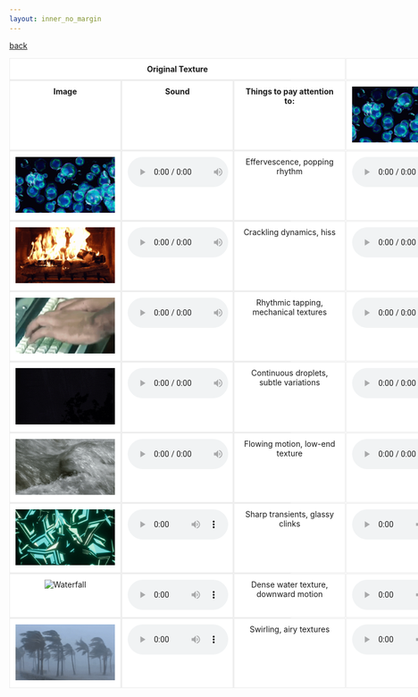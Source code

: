 ```yaml
---
layout: inner_no_margin
---
```


[back](./)

<style>
  .texture-grid {
    display: grid;
    grid-template-columns: repeat(11, 200px);
    gap: 1px;
    margin: 0 auto;
    max-width: 2200px;
    border-collapse: collapse;
    background-color: rgba(0, 0, 0, 0.05); /* light lines around the whole grid */
  }
  .texture-grid > div {
    background-color: white;
    border: 1px solid rgba(0, 0, 0, 0.08); /* subtle row/column separators */
    padding: 10px;
    text-align: center;
  }
  .span-text-texture {
    grid-column: 1 / 4; /* spans columns 4 to 11 (remember: 12 is exclusive) */
    background-color: #f0f0f0;
    padding: 10px;
    font-weight: bold;
    text-align: center;
  }
  .span-text-models {
    grid-column: 4 / 12; /* spans columns 4 to 11 (remember: 12 is exclusive) */
    background-color: #f0f0f0;
    padding: 10px;
    font-weight: bold;
    text-align: center;
  }
</style>

<div class="texture-grid">

  <!-- Full-width header row -->
  <div class="span-text-texture"><strong>Original Texture</strong></div>
  <div class="span-text-models"><strong>Models</strong></div>

  <!-- Header Row -->
  <div><strong>Image</strong></div>
  <div><strong>Sound</strong></div>
  <div><strong>Things to pay attention to:</strong></div>
  <div><img src="./assets/img/bubbles_2.gif" alt="Bubbles" style="max-width: 100%;"></div>
  <div><img src="./assets/img/fire.gif" alt="Fire" style="max-width: 100%;"></div>
  <div><img src="./assets/img/keyboard.gif" alt="Keyboard" style="max-width: 100%;"></div>
  <div><img src="./assets/img/rain_2.gif" alt="Rain" style="max-width: 100%;"></div>
  <div><img src="./assets/img/river.gif" alt="River" style="max-width: 100%;"></div>
  <div><img src="./assets/img/shards.gif" alt="Shards" style="max-width: 100%;"></div>
  <div><img src="./assets/img/waterfall.gif" alt="Waterfall" style="max-width: 100%;"></div>
  <div><img src="./assets/img/wind.gif" alt="Wind" style="max-width: 100%;"></div>

  <!-- Row: Bubbles -->
  <div><img src="./assets/img/bubbles_2.gif" alt="Bubbles" style="max-width: 100%;"></div>
  <div><audio controls style="width: 180px;" src="./assets/audios/texdsp_resynthesis/bubbles.mp3"></audio></div>
  <div>Effervescence, popping rhythm</div>
  <div><audio controls style="width: 180px;" style="width: 180px;" src="./assets/audios/texdsp_timbre_transfer/bubbles_to_bubbles.mp3"></audio></div>
  <div><audio controls style="width: 180px;" src="./assets/audios/texdsp_timbre_transfer/bubbles_to_fire.mp3"></audio></div>
  <div><audio controls style="width: 180px;" src="./assets/audios/texdsp_timbre_transfer/bubbles_to_keyboard.mp3"></audio></div>
  <div><audio controls style="width: 180px;" src="./assets/audios/texdsp_timbre_transfer/bubbles_to_rain.mp3"></audio></div>
  <div><audio controls style="width: 180px;" src="./assets/audios/texdsp_timbre_transfer/bubbles_to_river.mp3"></audio></div>
  <div><audio controls style="width: 180px;" src="./assets/audios/texdsp_timbre_transfer/bubbles_to_shards.mp3"></audio></div>
  <div><audio controls style="width: 180px;" src="./assets/audios/texdsp_timbre_transfer/bubbles_to_waterfall.mp3"></audio></div>
  <div><audio controls style="width: 180px;" src="./assets/audios/texdsp_timbre_transfer/bubbles_to_wind.mp3"></audio></div>

  <!-- Row: Fire -->
  <div><img src="./assets/img/fire.gif" alt="Fire" style="max-width: 100%;"></div>
  <div><audio controls style="width: 180px;" src="./assets/audios/texdsp_resynthesis/fire.mp3"></audio></div>
  <div>Crackling dynamics, hiss</div>
  <div><audio controls style="width: 180px;" src="./assets/audios/texdsp_timbre_transfer/fire_to_bubbles.mp3"></audio></div>
  <div><audio controls style="width: 180px;" src="./assets/audios/texdsp_timbre_transfer/fire_to_fire.mp3"></audio></div>
  <div><audio controls style="width: 180px;" src="./assets/audios/texdsp_timbre_transfer/fire_to_keyboard.mp3"></audio></div>
  <div><audio controls style="width: 180px;" src="./assets/audios/texdsp_timbre_transfer/fire_to_rain.mp3"></audio></div>
  <div><audio controls style="width: 180px;" src="./assets/audios/texdsp_timbre_transfer/fire_to_river.mp3"></audio></div>
  <div><audio controls style="width: 180px;" src="./assets/audios/texdsp_timbre_transfer/fire_to_shards.mp3"></audio></div>
  <div><audio controls style="width: 180px;" src="./assets/audios/texdsp_timbre_transfer/fire_to_waterfall.mp3"></audio></div>
  <div><audio controls style="width: 180px;" src="./assets/audios/texdsp_timbre_transfer/fire_to_wind.mp3"></audio></div>

  <!-- Row: Keyboard -->
  <div><img src="./assets/img/keyboard.gif" alt="Keyboard" style="max-width: 100%;"></div>
  <div><audio controls style="width: 180px;" src="./assets/audios/texdsp_resynthesis/keyboard.mp3"></audio></div>
  <div>Rhythmic tapping, mechanical textures</div>
  <div><audio controls style="width: 180px;" src="./assets/audios/texdsp_timbre_transfer/keyboard_to_bubbles.mp3"></audio></div>
  <div><audio controls style="width: 180px;" src="./assets/audios/texdsp_timbre_transfer/keyboard_to_fire.mp3"></audio></div>
  <div><audio controls style="width: 180px;" src="./assets/audios/texdsp_timbre_transfer/keyboard_to_keyboard.mp3"></audio></div>
  <div><audio controls style="width: 180px;" src="./assets/audios/texdsp_timbre_transfer/keyboard_to_rain.mp3"></audio></div>
  <div><audio controls style="width: 180px;" src="./assets/audios/texdsp_timbre_transfer/keyboard_to_river.mp3"></audio></div>
  <div><audio controls style="width: 180px;" src="./assets/audios/texdsp_timbre_transfer/keyboard_to_shards.mp3"></audio></div>
  <div><audio controls style="width: 180px;" src="./assets/audios/texdsp_timbre_transfer/keyboard_to_waterfall.mp3"></audio></div>
  <div><audio controls style="width: 180px;" src="./assets/audios/texdsp_timbre_transfer/keyboard_to_wind.mp3"></audio></div>

  <!-- Row: Rain -->
  <div><img src="./assets/img/rain_2.gif" alt="Rain" style="max-width: 100%;"></div>
  <div><audio controls style="width: 180px;" src="./assets/audios/texdsp_resynthesis/rain.mp3"></audio></div>
  <div>Continuous droplets, subtle variations</div>
  <div><audio controls style="width: 180px;" src="./assets/audios/texdsp_timbre_transfer/rain_to_bubbles.mp3"></audio></div>
  <div><audio controls style="width: 180px;" src="./assets/audios/texdsp_timbre_transfer/rain_to_fire.mp3"></audio></div>
  <div><audio controls style="width: 180px;" src="./assets/audios/texdsp_timbre_transfer/rain_to_keyboard.mp3"></audio></div>
  <div><audio controls style="width: 180px;" src="./assets/audios/texdsp_timbre_transfer/rain_to_rain.mp3"></audio></div>
  <div><audio controls style="width: 180px;" src="./assets/audios/texdsp_timbre_transfer/rain_to_river.mp3"></audio></div>
  <div><audio controls style="width: 180px;" src="./assets/audios/texdsp_timbre_transfer/rain_to_shards.mp3"></audio></div>
  <div><audio controls style="width: 180px;" src="./assets/audios/texdsp_timbre_transfer/rain_to_waterfall.mp3"></audio></div>
  <div><audio controls style="width: 180px;" src="./assets/audios/texdsp_timbre_transfer/rain_to_wind.mp3"></audio></div>

  <!-- Row: River -->
  <div><img src="./assets/img/river.gif" alt="River" style="max-width: 100%;"></div>
  <div><audio controls style="width: 180px;" src="./assets/audios/texdsp_resynthesis/river.mp3"></audio></div>
  <div>Flowing motion, low-end texture</div>
  <div><audio controls style="width: 180px;" src="./assets/audios/texdsp_timbre_transfer/river_to_bubbles.mp3"></audio></div>
  <div><audio controls style="width: 180px;" src="./assets/audios/texdsp_timbre_transfer/river_to_fire.mp3"></audio></div>
  <div><audio controls style="width: 180px;" src="./assets/audios/texdsp_timbre_transfer/river_to_keyboard.mp3"></audio></div>
  <div><audio controls style="width: 180px;" src="./assets/audios/texdsp_timbre_transfer/river_to_rain.mp3"></audio></div>
  <div><audio controls style="width: 180px;" src="./assets/audios/texdsp_timbre_transfer/river_to_river.mp3"></audio></div>
  <div><audio controls style="width: 180px;" src="./assets/audios/texdsp_timbre_transfer/river_to_shards.mp3"></audio></div>
  <div><audio controls style="width: 180px;" src="./assets/audios/texdsp_timbre_transfer/river_to_waterfall.mp3"></audio></div>
  <div><audio controls style="width: 180px;" src="./assets/audios/texdsp_timbre_transfer/river_to_wind.mp3"></audio></div>

  <!-- Row: Shards -->
  <div><img src="./assets/img/shards.gif" alt="Shards" style="max-width: 100%;"></div>
  <div><audio controls style="width: 180px;" src="./assets/audios/texdsp_resynthesis/shards.mp3"></audio></div>
  <div>Sharp transients, glassy clinks</div>
  <div><audio controls style="width: 180px;" src="./assets/audios/texdsp_timbre_transfer/shards_to_bubbles.mp3"></audio></div>
  <div><audio controls style="width: 180px;" src="./assets/audios/texdsp_timbre_transfer/shards_to_fire.mp3"></audio></div>
  <div><audio controls style="width: 180px;" src="./assets/audios/texdsp_timbre_transfer/shards_to_keyboard.mp3"></audio></div>
  <div><audio controls style="width: 180px;" src="./assets/audios/texdsp_timbre_transfer/shards_to_rain.mp3"></audio></div>
  <div><audio controls style="width: 180px;" src="./assets/audios/texdsp_timbre_transfer/shards_to_river.mp3"></audio></div>
  <div><audio controls style="width: 180px;" src="./assets/audios/texdsp_timbre_transfer/shards_to_shards.mp3"></audio></div>
  <div><audio controls style="width: 180px;" src="./assets/audios/texdsp_timbre_transfer/shards_to_waterfall.mp3"></audio></div>
  <div><audio controls style="width: 180px;" src="./assets/audios/texdsp_timbre_transfer/shards_to_wind.mp3"></audio></div>

  <!-- Row: Waterfall -->
  <div><img src="./assets/img/waterfall.gif" alt="Waterfall" style="max-width: 100%;"></div>
  <div><audio controls style="width: 180px;" src="./assets/audios/texdsp_resynthesis/waterfall.mp3"></audio></div>
  <div>Dense water texture, downward motion</div>
  <div><audio controls style="width: 180px;" src="./assets/audios/texdsp_timbre_transfer/waterfall_to_bubbles.mp3"></audio></div>
  <div><audio controls style="width: 180px;" src="./assets/audios/texdsp_timbre_transfer/waterfall_to_fire.mp3"></audio></div>
  <div><audio controls style="width: 180px;" src="./assets/audios/texdsp_timbre_transfer/waterfall_to_keyboard.mp3"></audio></div>
  <div><audio controls style="width: 180px;" src="./assets/audios/texdsp_timbre_transfer/waterfall_to_rain.mp3"></audio></div>
  <div><audio controls style="width: 180px;" src="./assets/audios/texdsp_timbre_transfer/waterfall_to_river.mp3"></audio></div>
  <div><audio controls style="width: 180px;" src="./assets/audios/texdsp_timbre_transfer/waterfall_to_shards.mp3"></audio></div>
  <div><audio controls style="width: 180px;" src="./assets/audios/texdsp_timbre_transfer/waterfall_to_waterfall.mp3"></audio></div>
  <div><audio controls style="width: 180px;" src="./assets/audios/texdsp_timbre_transfer/waterfall_to_wind.mp3"></audio></div>

  <!-- Row: Wind -->
  <div><img src="./assets/img/wind.gif" alt="Wind" style="max-width: 100%;"></div>
  <div><audio controls style="width: 180px;" src="./assets/audios/texdsp_resynthesis/wind.mp3"></audio></div>
  <div>Swirling, airy textures</div>
  <div><audio controls style="width: 180px;" src="./assets/audios/texdsp_timbre_transfer/wind_to_bubbles.mp3"></audio></div>
  <div><audio controls style="width: 180px;" src="./assets/audios/texdsp_timbre_transfer/wind_to_fire.mp3"></audio></div>
  <div><audio controls style="width: 180px;" src="./assets/audios/texdsp_timbre_transfer/wind_to_keyboard.mp3"></audio></div>
  <div><audio controls style="width: 180px;" src="./assets/audios/texdsp_timbre_transfer/wind_to_rain.mp3"></audio></div>
  <div><audio controls style="width: 180px;" src="./assets/audios/texdsp_timbre_transfer/wind_to_river.mp3"></audio></div>
  <div><audio controls style="width: 180px;" src="./assets/audios/texdsp_timbre_transfer/wind_to_shards.mp3"></audio></div>
  <div><audio controls style="width: 180px;" src="./assets/audios/texdsp_timbre_transfer/wind_to_waterfall.mp3"></audio></div>
  <div><audio controls style="width: 180px;" src="./assets/audios/texdsp_timbre_transfer/wind_to_wind.mp3"></audio></div>

</div>

